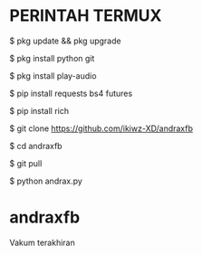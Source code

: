 # PERINTAH TERMUX #

 $ pkg update && pkg upgrade

 $ pkg install python git

 $ pkg install play-audio 

 $ pip install requests bs4 futures

 $ pip install rich

 $ git clone https://github.com/ikiwz-XD/andraxfb

 $ cd andraxfb

 $ git pull

 $ python andrax.py


# andraxfb
Vakum terakhiran
